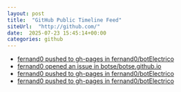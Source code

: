 ```yaml
---
layout: post
title:  "GitHub Public Timeline Feed"
siteUrl:  "http://github.com/"
date:  2025-07-23 15:45:14+00:00
categories: github
---
```

*  [fernand0 pushed to gh-pages in fernand0/botElectrico](https://github.com/fernand0/botElectrico/compare/c84edcd93d...8842b71f6c)
*  [fernand0 opened an issue in botse/botse.github.io](https://github.com/botse/botse.github.io/issues/1)
*  [fernand0 pushed to gh-pages in fernand0/botElectrico](https://github.com/fernand0/botElectrico/compare/1a641bcde3...1a7a097cbf)
*  [fernand0 pushed to gh-pages in fernand0/botElectrico](https://github.com/fernand0/botElectrico/compare/46195233ef...5aa351057c)
